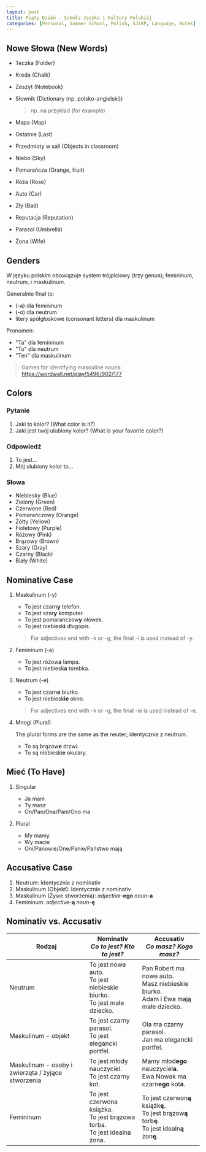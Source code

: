 ```yaml
---
layout: post
title: Piąty Dzień - Szkoła Języka i Kultury Polskiej
categories: [Personal, Summer School, Polish, SJiKP, Language, Notes]
---
```


## Nowe Słowa (New Words)

- Teczka (Folder)
- Kreda (Chalk)
- Zeszyt (Notebook)
- Słownik (Dictionary (np. polsko-angielski))

    > np. na przykład (for example)

- Mapa (Map)
- Ostatnie (Last)
- Przedmioty w sali (Objects in classroom)
- Niebo (Sky)
- Pomarańcza (Orange, fruit)
- Róża (Rose)
- Auto (Car)
- Zły (Bad)
- Reputacja (Reputation)
- Parasol (Umbrella)
- Żona (Wife)

## Genders

W języku polskim obowiązuje system trójpłciowy (trzy genus); femininum, neutrum, i maskulinum.

Generalnie finał to:

- (-a) dla femininum
- (-o) dla neutrum
- litery spółgłoskowe (consonant letters) dla maskulinum

Pronomen:

- "Ta" dla femininum
- "To" dla neutrum
- "Ten" dla maskulinum

> Games for identifying masculine nouns: <https://wordwall.net/play/5496/902/177>

## Colors

### Pytanie

1. Jaki to kolor? (What color is it?)
2. Jaki jest twój ulubiony kolor? (What is your favorite color?)

### Odpowiedź

1. To jest...
2. Mój ulubiony kolor to...

### Słowa

- Niebiesky (Blue)
- Zielony (Green)
- Czerwone (Red)
- Pomarańczowy (Orange)
- Żółty (Yellow)
- Fioletowy (Purple)
- Różowy (Pink)
- Brązowy (Brown)
- Szary (Gray)
- Czarny (Black)
- Biały (White)

## Nominative Case

1. Maskulinum (-y)

    - To jest czarn**y** telefon.
    - To jest szar**y** komputer.
    - To jest pomarańczow**y** ołówek.
    - To jest niebiesk**i** długopis.

    > For adjectives end with -k or -g, the final -i is used instead of -y.

2. Femininum (-a)

    - To jest różow**a** lampa.
    - To jest niebiesk**a** torebka.

3. Neutrum (-e)

    - To jest czarn**e** biurko.
    - To jest niebiesk**ie** okno.

    > For adjectives end with -k or -g, the final -ie is used instead of -e.

4. Mnogi (Plural)

    The plural forms are the same as the neuter; identycznie z neutrum.

    - To są brązow**e** drzwi.
    - To są niebieski**e** okulary.

## Mieć (To Have)

1. Singular

    - Ja mam
    - Ty masz
    - On/Pan/Ona/Pani/Ono ma

2. Plural

    - My mamy
    - Wy macie
    - Oni/Panowie/One/Panie/Państwo mają

## Accusative Case

1. Neutrum: Identycznie z nominativ
2. Maskulinum (Objekt): Identycznie z nominativ
3. Maskulinum (Żywe stworzenia): _adjective_-**ego** _noun_-**a**
4. Femininum: _adjective_-**ą** _noun_-**ę**

## Nominativ vs. Accusativ

| Rodzaj                                             |                  **Nominativ**<br>_Co to jest? Kto to jest?_                 |                                **Accusativ**<br>_Co masz? Kogo masz?_                                |
|----------------------------------------------------|------------------------------------------------------------------------------|------------------------------------------------------------------------------------------------------|
| Neutrum                                            | To jest nowe auto.<br>To jest niebieskie biurko.<br>To jest małe dziecko.    | Pan Robert ma nowe auto.<br>Masz niebieskie biurko.<br>Adam i Ewa mają małe dziecko.                 |
| Maskulinum - objekt                                | To jest czarny parasol.<br>To jest elegancki portfel.                        | Ola ma czarny parasol.<br>Jan ma elegancki portfel.                                                  |
| Maskulinum - osoby i zwierzęta / żyjące stworzenia | To jest młody nauczyciel.<br>To jest czarny kot.                             | Mamy młod**ego** nauczyciel**a**.<br>Ewa Nowak ma czarn**ego** kot**a**.                             |
| Femininum                                          | To jest czerwona książka.<br>To jest brązowa torba.<br>To jest idealna żona. | To jest czerwon**ą** książk**ę**.<br>To jest brązow**ą** torb**ę**.<br>To jest idealn**ą** żon**ę**. |
